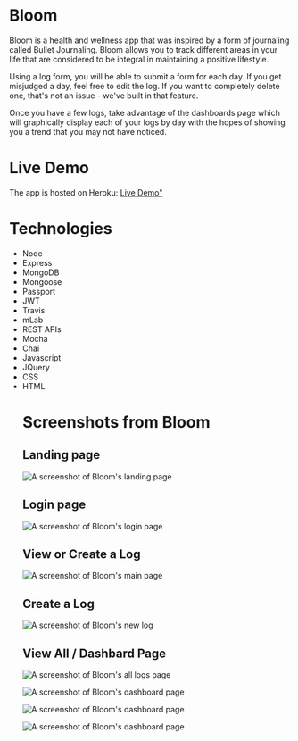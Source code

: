 # Bloom

Bloom is a health and wellness app that was inspired by a form of journaling called Bullet Journaling. Bloom allows you to track different areas in your life that are considered to be integral in maintaining a positive lifestyle. 

Using a log form, you will be able to submit a form for each day. If you get misjudged a day, feel free to edit the log. If you want to completely delete one, that's not an issue - we've built in that feature.

Once you have a few logs, take advantage of the dashboards page which will graphically display each of your logs by day with the hopes of showing you a trend that you may not have noticed. 

# Live Demo
The app is hosted on Heroku: <a href = "https://bloomappthinkful.herokuapp.com">Live Demo"</a>
    
# Technologies
<ul>
<li>Node</li>
<li>Express</li>
<li>MongoDB</li>
<li>Mongoose</li>
<li>Passport</li>
<li>JWT</li>
<li>Travis</li>
<li>mLab</li>
<li>REST APIs</li>
<li>Mocha</li>
<li>Chai</li>
<li>Javascript</li>
<li>JQuery</li>
<li>CSS</li>
<li>HTML</li>
    
    
# Screenshots from Bloom


<h2>Landing page</h2>


![A screenshot of Bloom's landing page](screenshots/Landing.png)


<h2>Login page</h2>


![A screenshot of Bloom's login page](screenshots/Login.png)


<h2>View or Create a Log</h2>



![A screenshot of Bloom's main page](screenshots/Main.png)


<h2>Create a Log</h2>



![A screenshot of Bloom's new log](screenshots/NewLog.png)


<h2>View All / Dashbard Page</h2>



![A screenshot of Bloom's all logs page](screenshots/AllLogs.png)

![A screenshot of Bloom's dashboard page](screenshots/Dash1.png)

![A screenshot of Bloom's dashboard page](screenshots/Dash2.png)

![A screenshot of Bloom's dashboard page](screenshots/Dash3.png)
